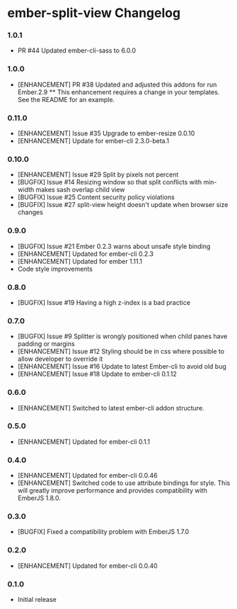 # ember-split-view Changelog

### 1.0.1
* PR #44 Updated ember-cli-sass to 6.0.0

### 1.0.0
* [ENHANCEMENT] PR #38 Updated and adjusted this addons for run Ember.2.9
** This enhancement requires a change in your templates.  See the README for an example.

### 0.11.0
* [ENHANCEMENT] Issue #35 Upgrade to ember-resize 0.0.10
* [ENHANCEMENT] Update for ember-cli 2.3.0-beta.1

### 0.10.0

* [ENHANCEMENT] Issue #29 Split by pixels not percent
* [BUGFIX] Issue #14 Resizing window so that split conflicts with min-width makes sash overlap child view
* [BUGFIX] Issue #25 Content security policy violations
* [BUGFIX] Issue #27 split-view height doesn't update when browser size changes

### 0.9.0

* [BUGFIX] Issue #21 Ember 0.2.3 warns about unsafe style binding
* [ENHANCEMENT] Updated for ember-cli 0.2.3
* [ENHANCEMENT] Updated for ember 1.11.1
* Code style improvements

### 0.8.0

* [BUGFIX] Issue #19 Having a high z-index is a bad practice

### 0.7.0

* [BUGFIX] Issue #9 Splitter is wrongly positioned when child panes have padding or margins
* [ENHANCEMENT] Issue #12 Styling should be in css where possible to allow developer to override it
* [ENHANCEMENT] Issue #16 Update to latest Ember-cli to avoid old bug
* [ENHANCEMENT] Issue #18 Update to ember-cli 0.1.12

### 0.6.0

* [ENHANCEMENT] Switched to latest ember-cli addon structure.

### 0.5.0

* [ENHANCEMENT] Updated for ember-cli 0.1.1

### 0.4.0

* [ENHANCEMENT] Updated for ember-cli 0.0.46
* [ENHANCEMENT] Switched code to use attribute bindings for style.  This will greatly improve performance and provides compatibility with EmberJS 1.8.0.

### 0.3.0

* [BUGFIX] Fixed a compatibility problem with EmberJS 1.7.0

### 0.2.0

* [ENHANCEMENT] Updated for ember-cli 0.0.40

### 0.1.0

* Initial release
